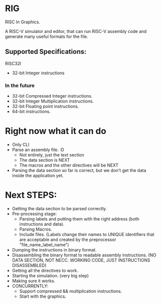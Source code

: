 # RIG

RISC In Graphics.

A RISC-V simulator and editor, that can run RISC-V assembly code and generate many useful formats for the file.

## Supported Specifications:

RISC32I

- 32-bit Integer instructions

### In the future

- 32-bit Compressed Integer instructions.
- 32-bit Integer Multiplication instructions.
- 32-bit Floating point instructions.
- 64-bit instructions.

# Right now what it can do

- Only CLI
- Parse an assembly file. :D
  - Not entirely, just the text section
  - The data section is NEXT
  - The macros and the other directives will be NEXT
- Parsing the data section so far is correct, but we don't get the data inside the application yet.

# Next STEPS:

- Getting the data section to be parsed correctly.
- Pre-processing stage:
  - Parsing labels and putting them with the right address (both instructions and data).
  - Parsing Macros.
  - Include files. (Labels change their names to UNIQUE identifiers that are acceptable and created by the preprocessor "file_name_label_name")
- Dumping the instructions in binary format.
- Disassembling the binary format to readable assembly instructions. (NO DATA SECTION, NOT NECC. WORKING CODE, JUST INSTRUCTIONS DISASSEMBLED)
- Getting all the directives to work.
- Starting the simulation. (very big step)
- Making sure it works.
- CONCURRENTLY:
  - Support compressed && multiplication instructions.
  - Start with the graphics.
